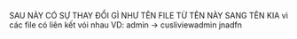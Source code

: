 SAU NÀY CÓ SỰ THAY ĐỔI GÌ NHƯ TÊN FILE TỪ TÊN NÀY SANG TÊN KIA vì các file có liên kết vói nhau
VD: admin -> cusliviewadmin
jnadfn
